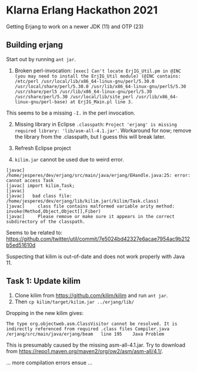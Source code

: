 # Klarna Erlang Hackathon 2021

Getting Erjang to work on a newer JDK (11) and OTP (23)

## Building erjang

Start out by running `ant jar`.

1. Broken perl-invocation: `[exec] Can't locate ErjIG_Util.pm in @INC (you may need to install the ErjIG_Util module) (@INC contains: /etc/perl /usr/local/lib/x86_64-linux-gnu/perl/5.30.0 /usr/local/share/perl/5.30.0 /usr/lib/x86_64-linux-gnu/perl5/5.30 /usr/share/perl5 /usr/lib/x86_64-linux-gnu/perl/5.30 /usr/share/perl/5.30 /usr/local/lib/site_perl /usr/lib/x86_64-linux-gnu/perl-base) at ErjIG_Main.pl line 3.`

This seems to be a missing `-I.` in the perl invocation.

2. Missing library in Eclipse `.classpath`: `Project 'erjang' is
   missing required library: 'lib/asm-all-4.1.jar'`. Workaround for
   now; remove the library from the .classpath, but I guess this will
   break later.

2. Refresh Eclipse project
3. `kilim.jar` cannot be used due to weird error.

```
[javac] /home/jesperes/dev/erjang/src/main/java/erjang/EHandle.java:25: error: cannot access Task
[javac] import kilim.Task;
[javac]             ^
[javac]   bad class file: /home/jesperes/dev/erjang/lib/kilim.jar(/kilim/Task.class)
[javac]     class file contains malformed variable arity method: invoke(Method,Object,Object[],Fiber)
[javac]     Please remove or make sure it appears in the correct subdirectory of the classpath.
```

Seems to be related to:
https://github.com/twitter/util/commit/7e5024bd42327e6acae7954ac9b212b5ed51610d

Suspecting that kilim is out-of-date and does not work properly with Java 11.

## Task 1: Update kilim

1. Clone kilim from https://github.com/kilim/kilim and run `ant jar`.
2. Then `cp kilim/target/kilim.jar ../erjang/lib/`

Dropping in the new kilim gives:

`The type org.objectweb.asm.ClassVisitor cannot be resolved. It is indirectly referenced from required .class files	Compiler.java	/erjang/src/main/java/erjang/beam	line 195	Java Problem`

This is presumably caused by the missing asm-all-4.1.jar. Try to download from
https://repo1.maven.org/maven2/org/ow2/asm/asm-all/4.1/.

... more compilation errors ensue ...
